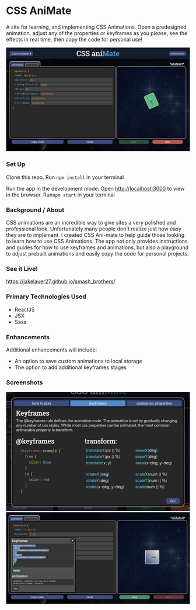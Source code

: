 # CSS AniMate

A site for learning, and implementing CSS Animations. Open a predesigned animation, adjust any of the properties or keyframes as you please, see the effects in real time, then copy the code for personal use!  

![CSS-aniMate](main_page.png)

### Set Up

Clone this repo. 
Run `npm install` in your terminal

Run the app in the development mode:
Open [http://localhost:3000](http://localhost:3000) to view in the browser.
Run`npm start` in your terminal

### Background / About

CSS animations are an incredible way to give sites a very polished and professional look. Unfortunately many people don't realize just how easy they are to implement. I created CSS Ani-mate to help guide those looking to learn how to use CSS Animations. The app not only provides instructions and guides for how to use keyframes and animations, but also a playground to adjust prebuilt animations and easily copy the code for personal projects.  


### See it Live! 

https://jakelauer27.github.io/smash_brothers/


### Primary Technologies Used

- ReactJS
- JSX
- Sass

### Enhancements
Additional enhancements will include:
 - An option to save custom animations to local storage
 - The option to add additional keyframes stages

### Screenshots

![Instructions](instructions.png)
![Copy-Option](copy_paste.png)
